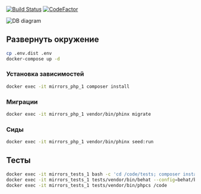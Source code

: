 [![Build Status](https://travis-ci.com/MirrorsPhoto/server.svg?branch=master)](https://travis-ci.com/MirrorsPhoto/server)
[![CodeFactor](https://www.codefactor.io/repository/github/mirrorsphoto/server/badge)](https://www.codefactor.io/repository/github/mirrorsphoto/server)

![DB diagram](https://api.genmymodel.com/projects/_mgeDUIHKEeeveJPbhFhy-g/diagrams/_mgeDUoHKEeeveJPbhFhy-g/svg)


## Развернуть окружение
```bash
cp .env.dist .env
docker-compose up -d
```
### Установка зависимостей
```bash
docker exec -it mirrors_php_1 composer install
```
### Миграции
```bash
docker exec -it mirrors_php_1 vendor/bin/phinx migrate
```
### Сиды
```bash
docker exec -it mirrors_php_1 vendor/bin/phinx seed:run
```

## Тесты
```bash
docker exec -it mirrors_tests_1 bash -c 'cd /code/tests; composer install;'
docker exec -it mirrors_tests_1 tests/vendor/bin/behat --config=behat/behat.yml
docker exec -it mirrors_tests_1 tests/vendor/bin/phpcs /code

```
